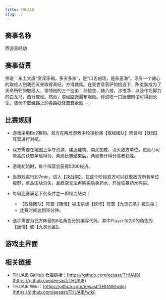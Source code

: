 ```yaml
---
title: THUAI8
slug: ./
---
```


## 赛事名称

西游真经劫

## 赛事背景

佛说：东土大唐“贪淫乐祸，多灾多杀”，是“口舌凶场，是非恶海”。须有一个诚心的取经人到我西天来取得真经，方得救赎。在观世音菩萨的挑选下，陈玄奘成为了天命所归的取经人，带领他的三个徒弟：孙悟空、猪八戒、沙悟净，以及作为脚力的白龙马，西行取经。然而，取经路途遍布艰险。传说吃一口唐僧肉便可得到长生，蛰伏于取经路上的各路妖怪蠢蠢欲动······

## 比赛规则

- 游戏采用Bo2赛制。双方在两局游戏中轮换扮演【取经团队】阵营和【妖怪】阵营进行对抗。
- 双方需要在地图上争夺资源、建造建筑、购买加成、消灭敌方单位，进而尽可能高的获取单局得分。两局比赛结束后，两局累计得分高者获胜。
- 游戏初始时，每个阵营会获得5000经济。
- 当游戏进行到7min，进入【决战期】，在这个阶段双方可以获取敌方所有单位视野，草丛区块消失，且商店无法再购买隐身药水，开放狂暴药水购买。
- 每局比赛满足下列条件之一即视为结束：
  - 【取经团队】阵营【唐僧】被击杀或【妖怪】阵营【九灵元圣】被击杀；
  - 比赛时间达到10分钟。

- 选手需要为己方阵营的6名角色分别编写代码，其中`PlayerID`为0的角色为【唐僧】或【九灵元圣】。

## 游戏主界面

<!-- ![interface](../assets/THUAI8/interface.jpg) -->

## 相关链接

+ THUAI8 GitHub 仓库链接：[https://github.com/eesast/THUAI8](https://github.com/eesast/THUAI8)
+ THUAI6 Wiki：[https://github.com/eesast/THUAI8/wiki](https://github.com/eesast/THUAI8/wiki)